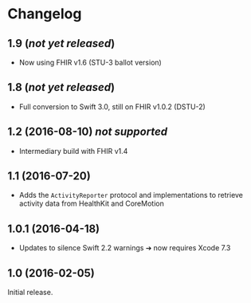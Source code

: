 Changelog
=========


## 1.9 (_not yet released_)

- Now using FHIR v1.6 (STU-3 ballot version)


## 1.8 (_not yet released_)

- Full conversion to Swift 3.0, still on FHIR v1.0.2 (DSTU-2)


## 1.2 (2016-08-10) _not supported_

- Intermediary build with FHIR v1.4


## 1.1 (2016-07-20)

- Adds the `ActivityReporter` protocol and implementations to retrieve activity data from HealthKit and CoreMotion


## 1.0.1 (2016-04-18)

- Updates to silence Swift 2.2 warnings ➔ now requires Xcode 7.3


## 1.0 (2016-02-05)

Initial release.
